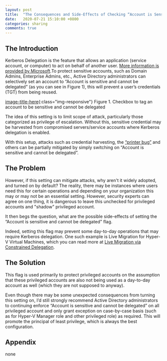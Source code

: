 ```yaml
---
layout: post
title:  "The Consequences and Side-Effects of Checking “Account is Sensitive and Cannot be Delegated” "
date:   2020-07-21 15:10:00 +0800
categories: sharing
comments: true
---
```

## The Introduction
Kerberos Delegation is the feature that allows an application (service account, or computer) to act on behalf of another user. [More information is provided by Microsoft][sensitive-cannotdelegate-Link].To protect sensitive accounts, such as Domain Admins, Enterprise Admins, etc., Active Directory administrators can selectively set an account to “Account is sensitive and cannot be delegated” (as you can see in Figure 1),  this will prevent a user’s credentials (TGT) from being reused. 

[image-title-here](https://kennethteo.blob.core.windows.net/blogimages/account_is_sen_cant_be_delegated.png){:class="img-responsive"}
Figure 1. Checkbox to tag an account to be sensitive and cannot be delegated


The idea of this setting is to limit scope of attack, particularly those categorized as privilege of escalation. Without this, sensitive credential may be harvested from compromised servers/service accounts where Kerberos delegation is enabled.

With this setup, attacks such as credential harvesting, the [“printer bug”](https://adsecurity.org/?p=4056) and others can be partially mitigated by simply switching on “Account is sensitive and cannot be delegated”.

## The Problem
However, if this setting can mitigate attacks, why aren't it widely adopted, and turned on by default?
The reality, there may be instances where users need this for certain operations and depending on your organization this may or may not be an essential setting. However, security experts can agree on one thing, it is dangerous to leave this unchecked for privileged accounts and "shadow" privileged account.

It then begs the question, what are the possible side-effects of setting the “Account is sensitive and cannot be delegated” flag.

Indeed, setting this flag may prevent some day-to-day operations that may require Kerberos delegation. One such example is Live Migration for Hyper-V Virtual Machines, which you can read more at [Live Migration via Constrained Delegation](https://docs.microsoft.com/en-us/virtualization/community/team-blog/2017/20170201-live-migration-via-constrained-delegation-with-kerberos-in-windows-server-2016).

<!--more-->

## The Solution
This flag is used primarily to protect privileged accounts on the assumption that these privileged accounts are also not being used as a day-to-day account as well (which they are not supposed to anyway).

Even though there may be some unexpected consequences from turning this setting on, I’d still strongly recommend Active Directory administrators to continuing enforce “Account is sensitive and cannot be delegated” on all privileged account and only grant exception on case-by-case basis (such as for Hyper-V Manager role and other privileged role) as required. This will promote the principal of least privilege, which is always the best configuration. 

## Appendix
none


[sensitive-cannotdelegate-Link]: https://docs.microsoft.com/en-us/archive/blogs/poshchap/security-focus-analysing-account-is-sensitive-and-cannot-be-delegated-for-privileged-accounts "account is sensitive and cannot be delegated"
[screenshot-accountProp]: https://kennethteo.blob.core.windows.net/blogimages/account_is_sen_cant_be_delegated.png
